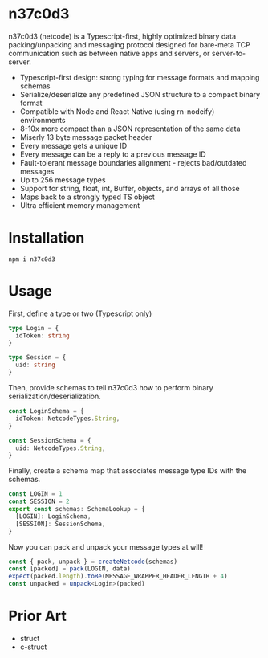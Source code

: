 # n37c0d3

n37c0d3 (netcode) is a Typescript-first, highly optimized binary data packing/unpacking and messaging protocol designed for bare-meta TCP communication such as between native apps and servers, or server-to-server.

- Typescript-first design: strong typing for message formats and mapping schemas
- Serialize/deserialize any predefined JSON structure to a compact binary format
- Compatible with Node and React Native (using rn-nodeify) environments
- 8-10x more compact than a JSON representation of the same data
- Miserly 13 byte message packet header
- Every message gets a unique ID
- Every message can be a reply to a previous message ID
- Fault-tolerant message boundaries alignment - rejects bad/outdated messages
- Up to 256 message types
- Support for string, float, int, Buffer, objects, and arrays of all those
- Maps back to a strongly typed TS object
- Ultra efficient memory management

# Installation

```
npm i n37c0d3
```

# Usage

First, define a type or two (Typescript only)

```typescript
type Login = {
  idToken: string
}

type Session = {
  uid: string
}
```

Then, provide schemas to tell n37c0d3 how to perform binary serialization/deserialization.

```typescript
const LoginSchema = {
  idToken: NetcodeTypes.String,
}

const SessionSchema = {
  uid: NetcodeTypes.String,
}
```

Finally, create a schema map that associates message type IDs with the schemas.

```typescript
const LOGIN = 1
const SESSION = 2
export const schemas: SchemaLookup = {
  [LOGIN]: LoginSchema,
  [SESSION]: SessionSchema,
}
```

Now you can pack and unpack your message types at will!

```typescript
const { pack, unpack } = createNetcode(schemas)
const [packed] = pack(LOGIN, data)
expect(packed.length).toBe(MESSAGE_WRAPPER_HEADER_LENGTH + 4)
const unpacked = unpack<Login>(packed)

```

# Prior Art

- struct
- c-struct
